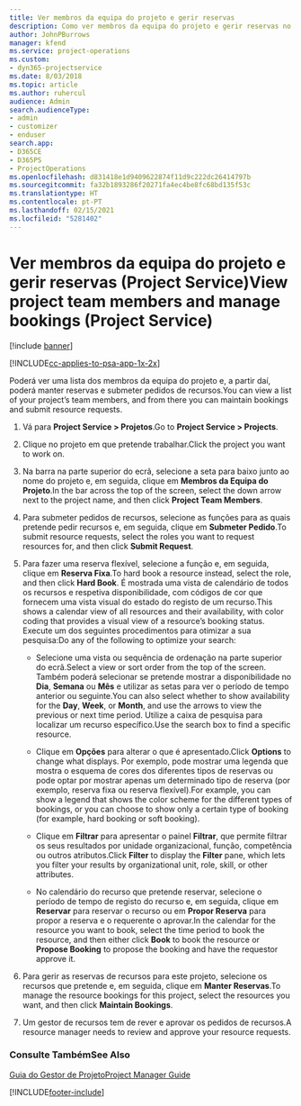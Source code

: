 ```yaml
---
title: Ver membros da equipa do projeto e gerir reservas
description: Como ver membros da equipa do projeto e gerir reservas no Project Service
author: JohnPBurrows
manager: kfend
ms.service: project-operations
ms.custom:
- dyn365-projectservice
ms.date: 8/03/2018
ms.topic: article
ms.author: ruhercul
audience: Admin
search.audienceType:
- admin
- customizer
- enduser
search.app:
- D365CE
- D365PS
- ProjectOperations
ms.openlocfilehash: d831418e1d9409622874f11d9c222dc26414797b
ms.sourcegitcommit: fa32b1893286f20271fa4ec4be8fc68bd135f53c
ms.translationtype: HT
ms.contentlocale: pt-PT
ms.lasthandoff: 02/15/2021
ms.locfileid: "5281402"
---
```

# <a name="view-project-team-members-and-manage-bookings-project-service"></a><span data-ttu-id="bb2dd-103">Ver membros da equipa do projeto e gerir reservas (Project Service)</span><span class="sxs-lookup"><span data-stu-id="bb2dd-103">View project team members and manage bookings (Project Service)</span></span>

[!include [banner](../includes/psa-now-project-operations.md)]

[!INCLUDE[cc-applies-to-psa-app-1x-2x](../includes/cc-applies-to-psa-app-1x-2x.md)]

<span data-ttu-id="bb2dd-104">Poderá ver uma lista dos membros da equipa do projeto e, a partir daí, poderá manter reservas e submeter pedidos de recursos.</span><span class="sxs-lookup"><span data-stu-id="bb2dd-104">You can view a list of your project’s team members, and from there you can maintain bookings and submit resource requests.</span></span>  
  
1.  <span data-ttu-id="bb2dd-105">Vá para **Project Service > Projetos**.</span><span class="sxs-lookup"><span data-stu-id="bb2dd-105">Go to **Project Service > Projects**.</span></span>  
  
2.  <span data-ttu-id="bb2dd-106">Clique no projeto em que pretende trabalhar.</span><span class="sxs-lookup"><span data-stu-id="bb2dd-106">Click the project you want to work on.</span></span>  
  
3.  <span data-ttu-id="bb2dd-107">Na barra na parte superior do ecrã, selecione a seta para baixo junto ao nome do projeto e, em seguida, clique em **Membros da Equipa do Projeto**.</span><span class="sxs-lookup"><span data-stu-id="bb2dd-107">In the bar across the top of the screen, select the down arrow next to the project name, and then click **Project Team Members**.</span></span>  
  
4.  <span data-ttu-id="bb2dd-108">Para submeter pedidos de recursos, selecione as funções para as quais pretende pedir recursos e, em seguida, clique em **Submeter Pedido**.</span><span class="sxs-lookup"><span data-stu-id="bb2dd-108">To submit resource requests, select the roles you want to request resources for, and then click **Submit Request**.</span></span>  
  
5.  <span data-ttu-id="bb2dd-109">Para fazer uma reserva flexível, selecione a função e, em seguida, clique em **Reserva Fixa**.</span><span class="sxs-lookup"><span data-stu-id="bb2dd-109">To hard book a resource instead, select the role, and then click **Hard Book**.</span></span> <span data-ttu-id="bb2dd-110">É mostrada uma vista de calendário de todos os recursos e respetiva disponibilidade, com códigos de cor que fornecem uma vista visual do estado do registo de um recurso.</span><span class="sxs-lookup"><span data-stu-id="bb2dd-110">This shows a calendar view of all resources and their availability, with color coding that provides a visual view of a resource’s booking status.</span></span> <span data-ttu-id="bb2dd-111">Execute um dos seguintes procedimentos para otimizar a sua pesquisa:</span><span class="sxs-lookup"><span data-stu-id="bb2dd-111">Do any of the following to optimize your search:</span></span>  
  
    -   <span data-ttu-id="bb2dd-112">Selecione uma vista ou sequência de ordenação na parte superior do ecrã.</span><span class="sxs-lookup"><span data-stu-id="bb2dd-112">Select a view or sort order from the top of the screen.</span></span> <span data-ttu-id="bb2dd-113">Também poderá selecionar se pretende mostrar a disponibilidade no **Dia**, **Semana** ou **Mês** e utilizar as setas para ver o período de tempo anterior ou seguinte.</span><span class="sxs-lookup"><span data-stu-id="bb2dd-113">You can also select whether to show availability for the **Day**, **Week**, or **Month**, and use the arrows to view the previous or next time period.</span></span> <span data-ttu-id="bb2dd-114">Utilize a caixa de pesquisa para localizar um recurso específico.</span><span class="sxs-lookup"><span data-stu-id="bb2dd-114">Use the search box to find a specific resource.</span></span>  
  
    -   <span data-ttu-id="bb2dd-115">Clique em **Opções** para alterar o que é apresentado.</span><span class="sxs-lookup"><span data-stu-id="bb2dd-115">Click **Options** to change what displays.</span></span> <span data-ttu-id="bb2dd-116">Por exemplo, pode mostrar uma legenda que mostra o esquema de cores dos diferentes tipos de reservas ou pode optar por mostrar apenas um determinado tipo de reserva (por exemplo, reserva fixa ou reserva flexível).</span><span class="sxs-lookup"><span data-stu-id="bb2dd-116">For example, you can show a legend that shows the color scheme for the different types of bookings, or you can choose to show only a certain type of booking (for example, hard booking or soft booking).</span></span>  
  
    -   <span data-ttu-id="bb2dd-117">Clique em **Filtrar** para apresentar o painel **Filtrar**, que permite filtrar os seus resultados por unidade organizacional, função, competência ou outros atributos.</span><span class="sxs-lookup"><span data-stu-id="bb2dd-117">Click **Filter** to display the **Filter** pane, which lets you filter your results by organizational unit, role, skill, or other attributes.</span></span>  
  
    -   <span data-ttu-id="bb2dd-118">No calendário do recurso que pretende reservar, selecione o período de tempo de registo do recurso e, em seguida, clique em **Reservar** para reservar o recurso ou em **Propor Reserva** para propor a reserva e o requerente o aprovar.</span><span class="sxs-lookup"><span data-stu-id="bb2dd-118">In the calendar for the resource you want to book, select the time period to book the resource, and then either click **Book** to book the resource or **Propose Booking** to propose the booking and have the requestor approve it.</span></span>  
  
6.  <span data-ttu-id="bb2dd-119">Para gerir as reservas de recursos para este projeto, selecione os recursos que pretende e, em seguida, clique em **Manter Reservas**.</span><span class="sxs-lookup"><span data-stu-id="bb2dd-119">To manage the resource bookings for this project, select the resources you want, and then click **Maintain Bookings**.</span></span>  
  
7.  <span data-ttu-id="bb2dd-120">Um gestor de recursos tem de rever e aprovar os pedidos de recursos.</span><span class="sxs-lookup"><span data-stu-id="bb2dd-120">A resource manager needs to review and approve your resource requests.</span></span>  
  
### <a name="see-also"></a><span data-ttu-id="bb2dd-121">Consulte Também</span><span class="sxs-lookup"><span data-stu-id="bb2dd-121">See Also</span></span>  
 [<span data-ttu-id="bb2dd-122">Guia do Gestor de Projeto</span><span class="sxs-lookup"><span data-stu-id="bb2dd-122">Project Manager Guide</span></span>](../psa/project-manager-guide.md)


[!INCLUDE[footer-include](../includes/footer-banner.md)]